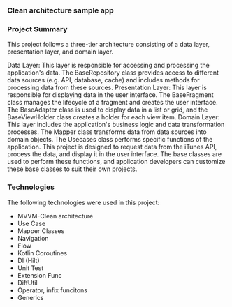 ### Clean architecture sample app 

### Project Summary

This project follows a three-tier architecture consisting of a data layer, presentation layer, and domain layer.

Data Layer: This layer is responsible for accessing and processing the application's data. The BaseRepository class provides access to different data sources (e.g. API, database, cache) and includes methods for processing data from these sources.
Presentation Layer: This layer is responsible for displaying data in the user interface. The BaseFragment class manages the lifecycle of a fragment and creates the user interface. The BaseAdapter class is used to display data in a list or grid, and the BaseViewHolder class creates a holder for each view item.
Domain Layer: This layer includes the application's business logic and data transformation processes. The Mapper class transforms data from data sources into domain objects. The Usecases class performs specific functions of the application.
This project is designed to request data from the iTunes API, process the data, and display it in the user interface. The base classes are used to perform these functions, and application developers can customize these base classes to suit their own projects.

### Technologies

The following technologies were used in this project:
                  
- MVVM-Clean architecture
-  Use Case
-  Mapper Classes
-  Navigation
-  Flow
-  Kotlin Coroutines
-  DI (Hilt)
-  Unit Test
-  Extension Func
-  DiffUtil
-  Operator, infix funcitons
-  Generics


